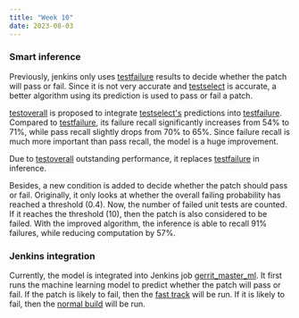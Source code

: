 ```yaml
---
title: "Week 10"
date: 2023-08-03
---
```


### Smart inference

Previously, jenkins only uses [testfailure](https://github.com/baolef/libreoffice-ci/blob/main/models/testfailure.py) results to decide whether the patch will pass or fail. Since it is not very accurate and [testselect](https://github.com/baolef/libreoffice-ci/blob/main/models/testselect.py) is accurate, a better algorithm using its prediction is used to pass or fail a patch.

[testoverall](https://github.com/baolef/libreoffice-ci/blob/main/models/testoverall.py) is proposed to integrate [testselect's](https://github.com/baolef/libreoffice-ci/blob/main/models/testselect.py) predictions into [testfailure](https://github.com/baolef/libreoffice-ci/blob/main/models/testfailure.py). Compared to [testfailure](https://github.com/baolef/libreoffice-ci/blob/main/models/testfailure.py), its failure recall significantly increases from 54% to 71%, while pass recall slightly drops from 70% to 65%. Since failure recall is much more important than pass recall, the model is a huge improvement.

Due to [testoverall](https://github.com/baolef/libreoffice-ci/blob/main/models/testoverall.py) outstanding performance, it replaces [testfailure](https://github.com/baolef/libreoffice-ci/blob/main/models/testfailure.py) in inference.

Besides, a new condition is added to decide whether the patch should pass or fail. Originally, it only looks at whether the overall failing probability has reached a threshold (0.4). Now, the number of failed unit tests are counted. If it reaches the threshold (10), then the patch is also considered to be failed. With the improved algorithm, the inference is able to recall 91% failures, while reducing computation by 57%.

### Jenkins integration

Currently, the model is integrated into Jenkins job [gerrit_master_ml](https://ci.libreoffice.org/job/gerrit_master_ml/). It first runs the machine learning model to predict whether the patch will pass or fail. If the patch is likely to fail, then the [fast track](https://ci.libreoffice.org/job/gerrit_master_seq/) will be run. If it is likely to fail, then the [normal build](https://ci.libreoffice.org/job/gerrit_master/) will be run.
